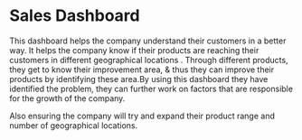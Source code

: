 # Sales Dashboard




This dashboard helps the company understand their customers in a better way. It helps the company know if their products are reaching their customers in different geographical locations . Through different products, they get to know their improvement area, & thus they can improve their products by identifying these area.By using this dashboard they have identified the problem, they can further work on factors that are responsible for the growth of the company.
 
 Also ensuring the company will try and expand their product range and number of geographical locations.
